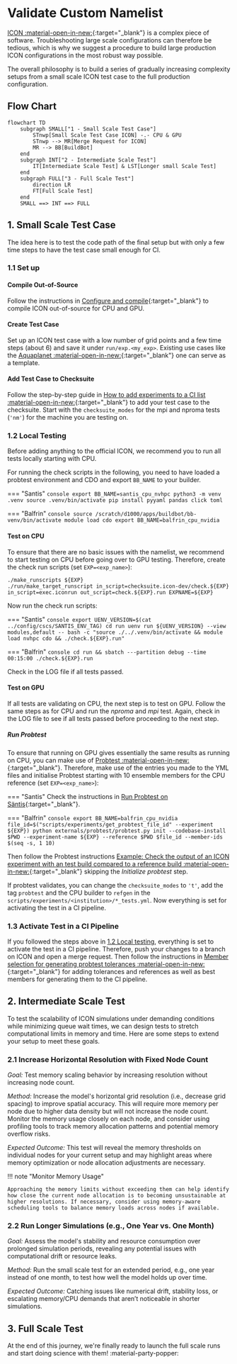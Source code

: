 # Validate Custom Namelist

[ICON :material-open-in-new:](https://www.icon-model.org/icon_model){:target="_blank"} is a complex piece of software. Troubleshooting large scale configurations can therefore be tedious, which is why we suggest a procedure to build large production ICON configurations in the most robust way possible.

The overall philosophy is to build a series of gradually increasing complexity setups from a small scale ICON test case to the full production configuration.

## Flow Chart

```mermaid
flowchart TD
    subgraph SMALL["1 - Small Scale Test Case"]
        STnwp[Small Scale Test Case ICON] -.- CPU & GPU
        STnwp --> MR[Merge Request for ICON]
        MR --> BB[BuildBot]
    end
    subgraph INT["2 - Intermediate Scale Test"]
        IT[Intermediate Scale Test] & LST[Longer small Scale Test]
    end
    subgraph FULL["3 - Full Scale Test"]
        direction LR
        FT[Full Scale Test]
    end
    SMALL ==> INT ==> FULL
```

## 1. Small Scale Test Case

The idea here is to test the code path of the final setup but with only a few time steps to have the test case small enough for CI.

### 1.1 Set up

#### Compile Out-of-Source

Follow the instructions in [Configure and compile](compile_and_run.md){:target="_blank"} to compile ICON out-of-source for CPU and GPU.

#### Create Test Case

Set up an ICON test case with a low number of grid points and a few time steps (about 6) and save it under `run/exp.<my_exp>`. Existing use cases like the [Aquaplanet :material-open-in-new:](https://gitlab.dkrz.de/icon/icon-nwp/-/blob/master/run/exp.exclaim_ape_R02B04){:target="_blank"} one can serve as a template.

#### Add Test Case to Checksuite

Follow the step-by-step guide in [How to add experiments to a CI list :material-open-in-new:](https://gitlab.dkrz.de/icon/wiki/-/wikis/How-to-set-up-new-test-experiments-for-CI#how-to-add-experiments-to-a-ci-list){:target="_blank"} to add your test case to the checksuite. Start with the `checksuite_modes` for the mpi and nproma tests (`'nm'`) for the machine you are testing on.

### 1.2 Local Testing

Before adding anything to the official ICON, we recommend you to run all tests locally starting with CPU.

For running the check scripts in the following, you need to have loaded a probtest environment and CDO and export `BB_NAME` to your builder.

=== "Santis"
    ```console
    export BB_NAME=santis_cpu_nvhpc
    python3 -m venv .venv
    source .venv/bin/activate
    pip install pyyaml pandas click toml
    ```

=== "Balfrin"
    ```console
    source /scratch/d1000/apps/buildbot/bb-venv/bin/activate
    module load cdo
    export BB_NAME=balfrin_cpu_nvidia
    ```

#### Test on CPU

To ensure that there are no basic issues with the namelist, we recommend to start testing on CPU before going over to GPU testing. Therefore, create the check run scripts (set `EXP=<exp_name>`):

```console
./make_runscripts ${EXP}
./run/make_target_runscript in_script=checksuite.icon-dev/check.${EXP} in_script=exec.iconrun out_script=check.${EXP}.run EXPNAME=${EXP}
```

Now run the check run scripts:

=== "Santis"
    ```console
    export UENV_VERSION=$(cat ../config/cscs/SANTIS_ENV_TAG)
    cd run
    uenv run ${UENV_VERSION} --view modules,default -- bash -c "source ./../.venv/bin/activate && module load nvhpc cdo && ./check.${EXP}.run"
    ```

=== "Balfrin"
    ```console
    cd run && sbatch ---partition debug --time 00:15:00 ./check.${EXP}.run
    ```

Check in the LOG file if all tests passed.

#### Test on GPU

If all tests are validating on CPU, the next step is to test on GPU. Follow the same steps as for CPU and run the *nproma* and *mpi* test. Again, check in the LOG file to see if all tests passed before proceeding to the next step.


##### Run Probtest
To ensure that running on GPU gives essentially the same results as running on CPU, you can make use of [Probtest :material-open-in-new:](https://github.com/MeteoSwiss/probtest?tab=readme-ov-file#probtest){:target="_blank"}. Therefore, make use of the entries you made to the YML files and initialise Probtest starting with 10 ensemble members for the CPU reference (set `EXP=<exp_name>`):

=== "Santis"
    Check the instructions in [Run Probtest on Säntis](./probtest.md){:target="_blank"}.

=== "Balfrin"
    ```console
    export BB_NAME=balfrin_cpu_nvidia
    file_id=$("scripts/experiments/get_probtest_file_id" --experiment ${EXP})
    python externals/probtest/probtest.py init --codebase-install $PWD --experiment-name ${EXP} --reference $PWD $file_id --member-ids $(seq -s, 1 10)
    ```

Then follow the Probtest instructions [Example: Check the output of an ICON experiment with an test build compared to a reference build :material-open-in-new:](https://github.com/MeteoSwiss/probtest?tab=readme-ov-file#example-check-the-output-of-an-icon-experiment-with-an-test-build-compared-to-a-reference-build){:target="_blank"} skipping the *Initialize probtest* step.

 If probtest validates, you can change the `checksuite_modes` to `'t'`, add the tag `probtest` and the CPU builder to `refgen` in the `scripts/experiments/<institution>/*_tests.yml`. Now everything is set for activating the test in a CI pipeline.

### 1.3 Activate Test in a CI Pipeline

If you followed the steps above in [1.2 Local testing](large_use_cases.md#12-local-testing), everything is set to activate the test in a CI pipeline. Therefore, push your changes to a branch on ICON and open a merge request. Then follow the instructions in [Member selection for generating probtest tolerances :material-open-in-new:](https://gitlab.dkrz.de/icon/wiki/-/wikis/GPU-development/Member-selection-for-generating-probtest-tolerances){:target="_blank"} for adding tolerances and references as well as best members for generating them to the CI pipeline.

## 2. Intermediate Scale Test

To test the scalability of ICON simulations under demanding conditions while minimizing queue wait times, we can design tests to stretch computational limits in memory and time. Here are some steps to extend your setup to meet these goals.

### 2.1 Increase Horizontal Resolution with Fixed Node Count

*Goal:* Test memory scaling behavior by increasing resolution without increasing node count.

*Method:* 
Increase the model's horizontal grid resolution (i.e., decrease grid spacing) to improve spatial accuracy. 
        This will require more memory per node due to higher data density but will not increase the node count.
        Monitor the memory usage closely on each node, and consider using profiling tools to track memory allocation patterns and potential memory overflow risks.


*Expected Outcome:* This test will reveal the memory thresholds on individual nodes for your current setup and may highlight areas where memory optimization or node allocation adjustments are necessary.

!!! note "Monitor Memory Usage"

    Approaching the memory limits without exceeding them can help identify how close the current node allocation is to becoming unsustainable at higher resolutions. If necessary, consider using memory-aware scheduling tools to balance memory loads across nodes if available.

### 2.2 Run Longer Simulations (e.g., One Year vs. One Month)

*Goal:* Assess the model's stability and resource consumption over prolonged simulation periods, revealing any potential issues with computational drift or resource leaks.

*Method:* Run the small scale test for an extended period, e.g., one year instead of one month, to test how well the model holds up over time.

*Expected Outcome:* Catching issues like numerical drift, stability loss, or escalating memory/CPU demands that aren’t noticeable in shorter simulations.

## 3. Full Scale Test

At the end of this journey, we're finally ready to launch the full scale runs and start doing science with them! :material-party-popper:
